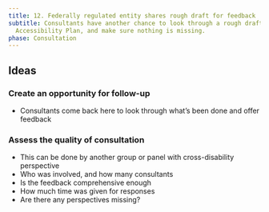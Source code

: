 ```yaml
---
title: 12. Federally regulated entity shares rough draft for feedback
subtitle: Consultants have another chance to look through a rough draft of the
  Accessibility Plan, and make sure nothing is missing.
phase: Consultation
---
```

## Ideas

### Create an opportunity for follow-up

* Consultants come back here to look through what’s been done and offer feedback

### Assess the quality of consultation

* This can be done by another group or panel with cross-disability perspective
* Who was involved, and how many consultants
* Is the feedback comprehensive enough
* How much time was given for responses
* Are there any perspectives missing?
